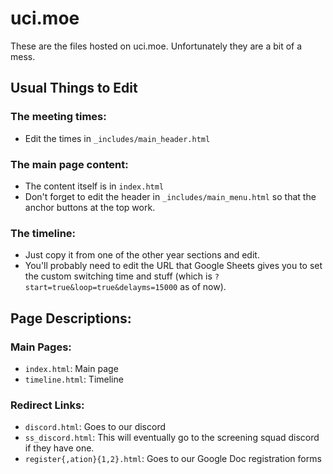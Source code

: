# uci.moe

These are the files hosted on uci.moe.  Unfortunately they are a bit of a mess.


## Usual Things to Edit
### The meeting times:
* Edit the times in `_includes/main_header.html`
### The main page content:
* The content itself is in `index.html`
* Don't forget to edit the header in `_includes/main_menu.html` so that the anchor
  buttons at the top work.
### The timeline:
* Just copy it from one of the other year sections and edit.
* You'll probably need to edit the URL that Google Sheets gives you to set the custom
  switching time and stuff (which is `?start=true&loop=true&delayms=15000` as of now).


## Page Descriptions:
### Main Pages:
* `index.html`: Main page
* `timeline.html`: Timeline

### Redirect Links:
* `discord.html`: Goes to our discord
* `ss_discord.html`: This will eventually go to the screening squad discord if they
  have one.
* `register{,ation}{1,2}.html`: Goes to our Google Doc registration forms
